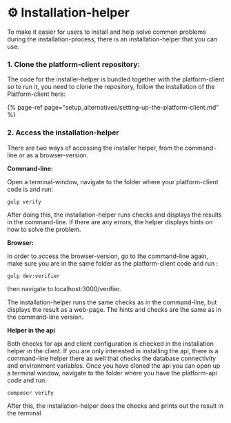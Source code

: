 # ⚙️ Installation-helper

To make it easier for users to install and help solve common problems during the installation-process, there is an installation-helper that you can use.

### 1. Clone the platform-client repository:

The code for the installer-helper is bundled together with the platform-client so to run it, you need to clone the repository, follow the installation of the Platform-client here:

{% page-ref page="setup\_alternatives/setting-up-the-platform-client.md" %}

### 2. Access the installation-helper

There are two ways of accessing the installer helper, from the command-line or as a browser-version.

**Command-line:**

Open a terminal-window, navigate to the folder where your platform-client code is and run:

`gulp verify`

After doing this, the installation-helper runs checks and displays the results in the command-line. If there are any errors, the helper displays hints on how to solve the problem.

**Browser:**

In order to access the browser-version, go to the command-line again, make sure you are in the same folder as the platform-client code and run :

`gulp dev:verifier`

then navigate to localhost:3000/verifier.

The installation-helper runs the same checks as in the command-line, but displays the result as a web-page. The hints and checks are the same as in the command-line version.

**Helper in the api**

Both checks for api and client configuration is checked in the installation helper in the client. If you are only interested in installing the api, there is a command-line helper there as well that checks the database connectivity and environment variables. Once you have cloned the api you can open up a terminal window, navigate to the folder where you have the platform-api code and run:

 `composer verify`

After this, the installation-helper does the checks and prints out the result in the terminal

